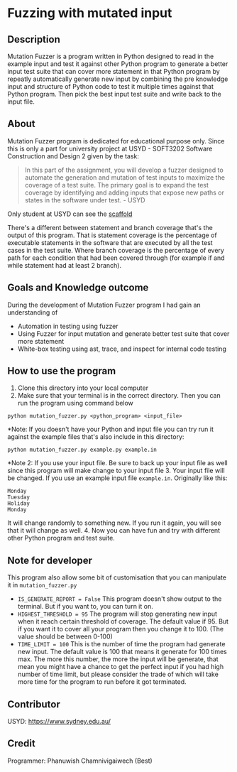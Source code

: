 # Fuzzing with mutated input

## Description

Mutation Fuzzer is a program written in Python designed to read in the example input and test it against other Python program to generate a better input test suite that can cover more statement in that Python program by repeatly automatically generate new input by combining the pre knowledge input and structure of Python code to test it multiple times against that Python program. Then pick the best input test suite and write back to the input file.

## About

Mutation Fuzzer program is dedicated for educational purpose only. Since this is only a part for university project at USYD - SOFT3202 Software Construction and Design 2 given by the task:
> In this part of the assignment, you will develop a fuzzer designed to automate the generation and mutation of test inputs to maximize the coverage of a test suite. The primary goal is to expand the test coverage by identifying and adding inputs that expose new paths or states in the software under test. - USYD

Only student at USYD can see the [scaffold](https://edstem.org/au/courses/15196/lessons/51934/slides/353593)

There's a different between statement and branch coverage that's the output of this program. That is statement coverage is the percentage of executable statements in the software that are executed by all the test cases in the test suite. Where branch coverage is the percentage of every path for each condition that had been covered through (for example if and while statement had at least 2 branch).

## Goals and Knowledge outcome

During the development of Mutation Fuzzer program I had gain an understanding of
- Automation in testing using fuzzer
- Using Fuzzer for input mutation and generate better test suite that cover more statement
- White-box testing using ast, trace, and inspect for internal code testing

## How to use the program

1. Clone this directory into your local computer
2. Make sure that your terminal is in the correct directory. Then you can run the program using command below
```
python mutation_fuzzer.py <python_program> <input_file>
```
*Note: If you doesn't have your Python and input file you can try run it against the example files that's also include in this directory:
```
python mutation_fuzzer.py example.py example.in
```
*Note 2: If you use your input file. Be sure to back up your input file as well since this program will make change to your input file
3. Your input file will be changed. If you use an example input file ```example.in```. Originally like this:
```
Monday
Tuesday
Holiday
Monday
```
It will change randomly to something new. If you run it again, you will see that it will change as well.
4. Now you can have fun and try with different other Python program and test suite.

## Note for developer
This program also allow some bit of customisation that you can manipulate it in ```mutation_fuzzer.py```
- ```IS_GENERATE_REPORT = False```
This program doesn't show output to the terminal. But if you want to, you can turn it on.
- ```HIGHEST_THRESHOLD = 95```
The program will stop generating new input when it reach certain threshold of coverage. The default value if 95. But if you want it to cover all your program then you change it to 100. (The value should be between 0-100)
- ```TIME_LIMIT = 100```
This is the number of time the program had generate new input. The default value is 100 that means it generate for 100 times max. The more this number, the more the input will be generate, that mean you might have a chance to get the perfect input if you had high number of time limit, but please consider the trade of which will take more time for the program to run before it got terminated.

## Contributor

USYD: https://www.sydney.edu.au/

## Credit

Programmer: Phanuwish Chamnivigaiwech (Best)